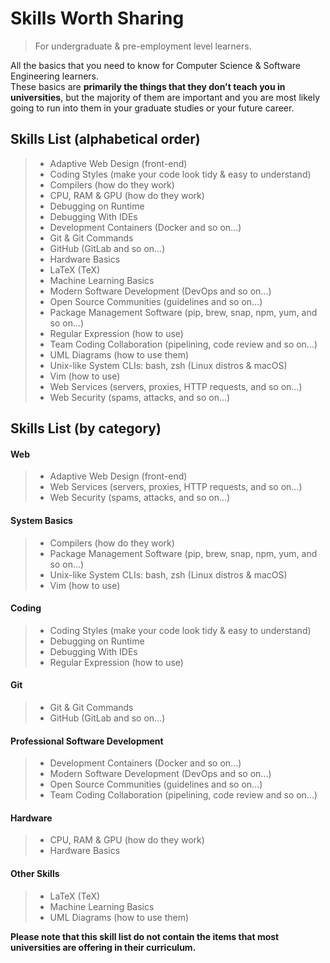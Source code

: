 # Skills Worth Sharing
> For undergraduate & pre-employment level learners.    

All the basics that you need to know for Computer Science &amp; Software Engineering learners.    
These basics are **primarily the things that they don't teach you in universities**, but the majority of them are 
important and you are most likely going to run into them in your graduate studies or your future career.

## Skills List (alphabetical order)
> * Adaptive Web Design (front-end)
> * Coding Styles (make your code look tidy & easy to understand)
> * Compilers (how do they work)
> * CPU, RAM & GPU (how do they work)
> * Debugging on Runtime
> * Debugging With IDEs
> * Development Containers (Docker and so on...)
> * Git & Git Commands
> * GitHub (GitLab and so on...)
> * Hardware Basics
> * LaTeX (TeX)
> * Machine Learning Basics
> * Modern Software Development (DevOps and so on...)
> * Open Source Communities (guidelines and so on...)
> * Package Management Software (pip, brew, snap, npm, yum, and so on...)
> * Regular Expression (how to use)
> * Team Coding Collaboration (pipelining, code review and so on...)
> * UML Diagrams (how to use them)
> * Unix-like System CLIs: bash, zsh (Linux distros & macOS)
> * Vim (how to use)
> * Web Services (servers, proxies, HTTP requests, and so on...)
> * Web Security (spams, attacks, and so on...)

## Skills List (by category)
#### Web
> * Adaptive Web Design (front-end)
> * Web Services (servers, proxies, HTTP requests, and so on...)
> * Web Security (spams, attacks, and so on...)
#### System Basics
> * Compilers (how do they work)
> * Package Management Software (pip, brew, snap, npm, yum, and so on...)
> * Unix-like System CLIs: bash, zsh (Linux distros & macOS)
> * Vim (how to use)
#### Coding
> * Coding Styles (make your code look tidy & easy to understand)
> * Debugging on Runtime
> * Debugging With IDEs
> * Regular Expression (how to use)
#### Git
> * Git & Git Commands
> * GitHub (GitLab and so on...)
#### Professional Software Development
> * Development Containers (Docker and so on...)
> * Modern Software Development (DevOps and so on...)
> * Open Source Communities (guidelines and so on...)
> * Team Coding Collaboration (pipelining, code review and so on...)
#### Hardware
> * CPU, RAM & GPU (how do they work)
> * Hardware Basics
#### Other Skills
> * LaTeX (TeX)
> * Machine Learning Basics
> * UML Diagrams (how to use them)


**Please note that this skill list do not contain the items that most universities are offering in their curriculum.**
